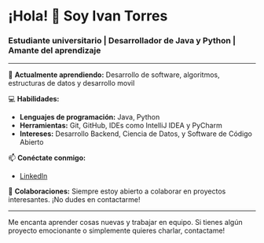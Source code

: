 # ¡Hola! 👋 Soy Ivan Torres

### Estudiante universitario | Desarrollador de Java y Python | Amante del aprendizaje

---

🌱 **Actualmente aprendiendo:** Desarrollo de software, algoritmos, estructuras de datos y desarrollo movil

💻 **Habilidades:**
- **Lenguajes de programación:** Java, Python
- **Herramientas:** Git, GitHub, IDEs como IntelliJ IDEA y PyCharm
- **Intereses:** Desarrollo Backend, Ciencia de Datos, y Software de Código Abierto

📫 **Conéctate conmigo:**
- [LinkedIn](https://www.linkedin.com/in/francisco-ivan-torres-flores-819260306/)

🤝 **Colaboraciones:**
Siempre estoy abierto a colaborar en proyectos interesantes. ¡No dudes en contactarme!

---

Me encanta aprender cosas nuevas y trabajar en equipo. Si tienes algún proyecto emocionante o simplemente quieres charlar, contactame!
